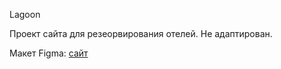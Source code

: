 Lagoon

Проект сайта для резеорвирования отелей. Не адаптирован.

Макет Figma: [сайт](https://www.figma.com/file/kVncFPDUQ2yUuaFWX6qHKN/Lagoona-(Copy)?type=design&t=eWoa3efhFP6FC6KX-6)
